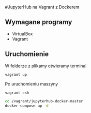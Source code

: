 #JupyterHub na Vagrant z Dockerem

## Wymagane programy

- VirtualBox
- Vagrant

## Uruchomienie
W folderze z plikamy otwieramy terminal
```bash
vagrant up
```
Po uruchomieniu maszyny
```bash
vagrant ssh
```
```bash
cd /vagrant/jupyterhub-docker-master
docker-compose up -d
```
